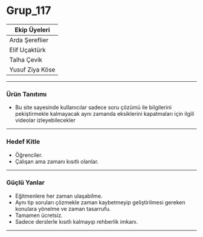 # Grup_117

|__**Ekip Üyeleri**__|
|-|
|Arda Şereflier|
|Elif Uçaktürk|
|Talha Çevik|
|Yusuf Ziya Köse|

---

### Ürün Tanıtımı
- Bu site sayesinde kullanıcılar sadece soru çözümü ile bilgilerini pekiştirmekle kalmayacak aynı zamanda eksiklerini kapatmaları için ilgili videolar izleyebilecekler
---
### Hedef Kitle
- Öğrenciler.
- Çalışan ama zamanı kısıtlı olanlar.
---
### Güçlü Yanlar
- Eğitmenlere her zaman ulaşabilme.
- Aynı tip soruları çözmekle zaman kaybetmeyip geliştirilmesi gereken konulara yönelme ve zaman tasarrufu.
- Tamamen ücretsiz.
- Sadece derslerle kısıtlı kalmayıp rehberlik imkanı. 
---